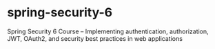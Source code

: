 # spring-security-6
 Spring Security 6 Course – Implementing authentication, authorization, JWT, OAuth2, and security best practices in web applications
